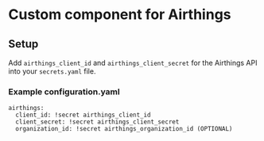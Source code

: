 # Custom component for Airthings

## Setup
Add `airthings_client_id` and `airthings_client_secret` for the Airthings API into your `secrets.yaml` file.

### Example configuration.yaml
```
airthings:
  client_id: !secret airthings_client_id
  client_secret: !secret airthings_client_secret
  organization_id: !secret airthings_organization_id (OPTIONAL)
```


